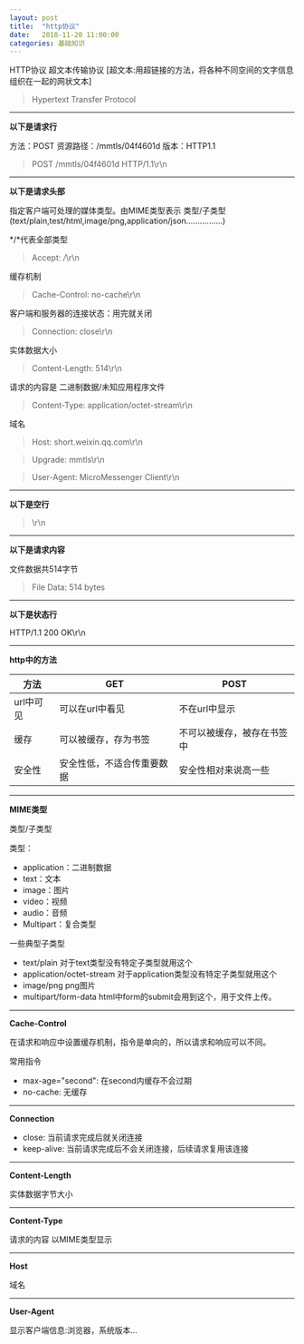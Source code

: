 ```yaml
---
layout: post
title:  "http协议"
date:   2018-11-20 11:00:00
categories: 基础知识
---
```


HTTP协议 超文本传输协议 [超文本:用超链接的方法，将各种不同空间的文字信息组织在一起的网状文本]

>Hypertext Transfer Protocol

-----------

**以下是请求行**

方法：POST 资源路径：/mmtls/04f4601d 版本：HTTP1.1 

>    POST /mmtls/04f4601d HTTP/1.1\r\n

-------

**以下是请求头部**

指定客户端可处理的媒体类型。由MIME类型表示 类型/子类型  (text/plain,test/html,image/png,application/json................)    

*/*代表全部类型

>    Accept: */*\r\n

缓存机制

>    Cache-Control: no-cache\r\n

客户端和服务器的连接状态：用完就关闭

>    Connection: close\r\n

实体数据大小

>    Content-Length: 514\r\n

请求的内容是 二进制数据/未知应用程序文件

>    Content-Type: application/octet-stream\r\n

域名

>    Host: short.weixin.qq.com\r\n

>    Upgrade: mmtls\r\n

>    User-Agent: MicroMessenger Client\r\n

------

**以下是空行**

>    \r\n

-----

**以下是请求内容**

文件数据共514字节

>    File Data: 514 bytes

----

**以下是状态行**

HTTP/1.1 200 OK\r\n

----

**http中的方法**

方法    |GET          |   POST           | 
-------|---------------|-----------------|
url中可见   |可以在url中看见	   | 不在url中显示 | 
缓存  |可以被缓存，存为书签	   | 不可以被缓存，被存在书签中 | 
安全性   |安全性低，不适合传重要数据	   | 安全性相对来说高一些 | 

----

**MIME类型**

类型/子类型

类型：

- application：二进制数据
- text：文本
- image：图片
- video：视频
- audio：音频
- Multipart：复合类型

一些典型子类型

- text/plain 对于text类型没有特定子类型就用这个
- application/octet-stream 对于application类型没有特定子类型就用这个
- image/png png图片
- multipart/form-data html中form的submit会用到这个，用于文件上传。

----

**Cache-Control**

在请求和响应中设置缓存机制，指令是单向的，所以请求和响应可以不同。

常用指令

- max-age="second": 在second内缓存不会过期
- no-cache: 无缓存

----

**Connection**

- close: 当前请求完成后就关闭连接
- keep-alive: 当前请求完成后不会关闭连接，后续请求复用该连接

----

**Content-Length**

实体数据字节大小

----

**Content-Type**

请求的内容 以MIME类型显示

----

**Host**

域名

----

**User-Agent**

显示客户端信息:浏览器，系统版本...
